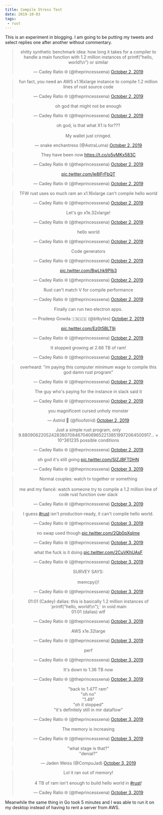 ```yaml
---
title: Compile Stress Test
date: 2019-10-03
tags:
 - rust
---
```


This is an experiment in blogging. I am going to be putting my tweets and select replies one after another without commentary.

<center>

<blockquote class="twitter-tweet"><p lang="en" dir="ltr">shitty synthetic benchmark idea: how long it takes for a compiler to handle a main function with 1.2 million instances of printf(&quot;hello, world!\n&quot;) or similar</p>&mdash; Cadey Ratio 🌐 (@theprincessxena) <a href="https://twitter.com/theprincessxena/status/1179467293232902144?ref_src=twsrc%5Etfw">October 2, 2019</a></blockquote> <script async src="https://platform.twitter.com/widgets.js" charset="utf-8"></script>

<blockquote class="twitter-tweet"><p lang="en" dir="ltr">fun fact, you need an AWS x1.16xlarge instance to compile 1.2 million lines of rust source code</p>&mdash; Cadey Ratio 🌐 (@theprincessxena) <a href="https://twitter.com/theprincessxena/status/1179524224479825921?ref_src=twsrc%5Etfw">October 2, 2019</a></blockquote> <script async src="https://platform.twitter.com/widgets.js" charset="utf-8"></script>

<blockquote class="twitter-tweet"><p lang="en" dir="ltr">oh god that might not be enough</p>&mdash; Cadey Ratio 🌐 (@theprincessxena) <a href="https://twitter.com/theprincessxena/status/1179526505505939458?ref_src=twsrc%5Etfw">October 2, 2019</a></blockquote> <script async src="https://platform.twitter.com/widgets.js" charset="utf-8"></script>

<blockquote class="twitter-tweet"><p lang="en" dir="ltr">oh god, is that what X1 is for???<br><br>My wallet just cringed.</p>&mdash; snake enchantress (@AstraLuma) <a href="https://twitter.com/AstraLuma/status/1179529430890405888?ref_src=twsrc%5Etfw">October 2, 2019</a></blockquote> <script async src="https://platform.twitter.com/widgets.js" charset="utf-8"></script>

<blockquote class="twitter-tweet"><p lang="en" dir="ltr">They have been now <a href="https://t.co/o5vMKx583C">https://t.co/o5vMKx583C</a></p>&mdash; Cadey Ratio 🌐 (@theprincessxena) <a href="https://twitter.com/theprincessxena/status/1179527054989111296?ref_src=twsrc%5Etfw">October 2, 2019</a></blockquote> <script async src="https://platform.twitter.com/widgets.js" charset="utf-8"></script>

<blockquote class="twitter-tweet"><p lang="und" dir="ltr"> <a href="https://t.co/le8IFrFbQT">pic.twitter.com/le8IFrFbQT</a></p>&mdash; Cadey Ratio 🌐 (@theprincessxena) <a href="https://twitter.com/theprincessxena/status/1179527358388326401?ref_src=twsrc%5Etfw">October 2, 2019</a></blockquote> <script async src="https://platform.twitter.com/widgets.js" charset="utf-8"></script>

<blockquote class="twitter-tweet"><p lang="en" dir="ltr">TFW rust uses so much ram an x1.16xlarge can&#39;t compile hello world</p>&mdash; Cadey Ratio 🌐 (@theprincessxena) <a href="https://twitter.com/theprincessxena/status/1179527672579465218?ref_src=twsrc%5Etfw">October 2, 2019</a></blockquote> <script async src="https://platform.twitter.com/widgets.js" charset="utf-8"></script>

<blockquote class="twitter-tweet"><p lang="en" dir="ltr">Let&#39;s go x1e.32xlarge!</p>&mdash; Cadey Ratio 🌐 (@theprincessxena) <a href="https://twitter.com/theprincessxena/status/1179533410165018627?ref_src=twsrc%5Etfw">October 2, 2019</a></blockquote> <script async src="https://platform.twitter.com/widgets.js" charset="utf-8"></script>

<blockquote class="twitter-tweet"><p lang="en" dir="ltr">hello world</p>&mdash; Cadey Ratio 🌐 (@theprincessxena) <a href="https://twitter.com/theprincessxena/status/1179533767284809729?ref_src=twsrc%5Etfw">October 2, 2019</a></blockquote> <script async src="https://platform.twitter.com/widgets.js" charset="utf-8"></script>

<blockquote class="twitter-tweet"><p lang="ca" dir="ltr">Code generators</p>&mdash; Cadey Ratio 🌐 (@theprincessxena) <a href="https://twitter.com/theprincessxena/status/1179533982641340416?ref_src=twsrc%5Etfw">October 2, 2019</a></blockquote> <script async src="https://platform.twitter.com/widgets.js" charset="utf-8"></script>

<blockquote class="twitter-tweet"><p lang="und" dir="ltr"> <a href="https://t.co/BwLhk9PIb3">pic.twitter.com/BwLhk9PIb3</a></p>&mdash; Cadey Ratio 🌐 (@theprincessxena) <a href="https://twitter.com/theprincessxena/status/1179534490017976321?ref_src=twsrc%5Etfw">October 2, 2019</a></blockquote> <script async src="https://platform.twitter.com/widgets.js" charset="utf-8"></script>

<blockquote class="twitter-tweet"><p lang="en" dir="ltr">Rust can&#39;t match V for compile performance</p>&mdash; Cadey Ratio 🌐 (@theprincessxena) <a href="https://twitter.com/theprincessxena/status/1179535227376607232?ref_src=twsrc%5Etfw">October 2, 2019</a></blockquote> <script async src="https://platform.twitter.com/widgets.js" charset="utf-8"></script>

<blockquote class="twitter-tweet"><p lang="en" dir="ltr">Finally can run two electron apps.</p>&mdash; Pradeep Gowda 🇮🇳🇺🇸 (@btbytes) <a href="https://twitter.com/btbytes/status/1179539282366734337?ref_src=twsrc%5Etfw">October 2, 2019</a></blockquote> <script async src="https://platform.twitter.com/widgets.js" charset="utf-8"></script>

<blockquote class="twitter-tweet"><p lang="und" dir="ltr"><a href="https://t.co/Ez0t5BLT9i">pic.twitter.com/Ez0t5BLT9i</a></p>&mdash; Cadey Ratio 🌐 (@theprincessxena) <a href="https://twitter.com/theprincessxena/status/1179542623687790595?ref_src=twsrc%5Etfw">October 2, 2019</a></blockquote> <script async src="https://platform.twitter.com/widgets.js" charset="utf-8"></script>

<blockquote class="twitter-tweet"><p lang="en" dir="ltr">It stopped growing at 2.66 TB of ram!</p>&mdash; Cadey Ratio 🌐 (@theprincessxena) <a href="https://twitter.com/theprincessxena/status/1179544161973870592?ref_src=twsrc%5Etfw">October 2, 2019</a></blockquote> <script async src="https://platform.twitter.com/widgets.js" charset="utf-8"></script>

<blockquote class="twitter-tweet"><p lang="en" dir="ltr">overheard: &quot;im paying this computer minimum wage to compile this god damn rust program&quot;</p>&mdash; Cadey Ratio 🌐 (@theprincessxena) <a href="https://twitter.com/theprincessxena/status/1179545128366743552?ref_src=twsrc%5Etfw">October 2, 2019</a></blockquote> <script async src="https://platform.twitter.com/widgets.js" charset="utf-8"></script>

<blockquote class="twitter-tweet"><p lang="en" dir="ltr">The guy who&#39;s paying for the instance in slack said it</p>&mdash; Cadey Ratio 🌐 (@theprincessxena) <a href="https://twitter.com/theprincessxena/status/1179546147892928515?ref_src=twsrc%5Etfw">October 2, 2019</a></blockquote> <script async src="https://platform.twitter.com/widgets.js" charset="utf-8"></script>

<blockquote class="twitter-tweet"><p lang="en" dir="ltr">you magnificent cursed unholy monster</p>&mdash; Astrid 🦋 (@floofstrid) <a href="https://twitter.com/floofstrid/status/1179546307972734976?ref_src=twsrc%5Etfw">October 2, 2019</a></blockquote> <script async src="https://platform.twitter.com/widgets.js" charset="utf-8"></script>

<blockquote class="twitter-tweet"><p lang="en" dir="ltr">Just a simple rust program, only 9.88090622052428380708467040696522138519972064500917... × 10^361235 possible conditions</p>&mdash; Cadey Ratio 🌐 (@theprincessxena) <a href="https://twitter.com/theprincessxena/status/1179546397084913664?ref_src=twsrc%5Etfw">October 2, 2019</a></blockquote> <script async src="https://platform.twitter.com/widgets.js" charset="utf-8"></script>

<blockquote class="twitter-tweet"><p lang="en" dir="ltr">oh god it&#39;s still going <a href="https://t.co/SIZJBFTDHN">pic.twitter.com/SIZJBFTDHN</a></p>&mdash; Cadey Ratio 🌐 (@theprincessxena) <a href="https://twitter.com/theprincessxena/status/1179552296662962180?ref_src=twsrc%5Etfw">October 3, 2019</a></blockquote> <script async src="https://platform.twitter.com/widgets.js" charset="utf-8"></script>

<blockquote class="twitter-tweet"><p lang="en" dir="ltr">Normal couples: watch tv together or something<br><br>me and my fiancé: watch someone try to compile a 1.2 million line of code rust function over slack</p>&mdash; Cadey Ratio 🌐 (@theprincessxena) <a href="https://twitter.com/theprincessxena/status/1179555137376980993?ref_src=twsrc%5Etfw">October 3, 2019</a></blockquote> <script async src="https://platform.twitter.com/widgets.js" charset="utf-8"></script>

<blockquote class="twitter-tweet"><p lang="en" dir="ltr">I guess <a href="https://twitter.com/hashtag/rust?src=hash&amp;ref_src=twsrc%5Etfw">#rust</a> isn&#39;t production-ready, it can&#39;t compile hello world.</p>&mdash; Cadey Ratio 🌐 (@theprincessxena) <a href="https://twitter.com/theprincessxena/status/1179557450057474048?ref_src=twsrc%5Etfw">October 3, 2019</a></blockquote> <script async src="https://platform.twitter.com/widgets.js" charset="utf-8"></script>

<blockquote class="twitter-tweet"><p lang="en" dir="ltr">no swap used though <a href="https://t.co/2Qb0pXqIme">pic.twitter.com/2Qb0pXqIme</a></p>&mdash; Cadey Ratio 🌐 (@theprincessxena) <a href="https://twitter.com/theprincessxena/status/1179558236313329664?ref_src=twsrc%5Etfw">October 3, 2019</a></blockquote> <script async src="https://platform.twitter.com/widgets.js" charset="utf-8"></script>

<blockquote class="twitter-tweet"><p lang="en" dir="ltr">what the fuck is it doing <a href="https://t.co/2CuVKhUAsF">pic.twitter.com/2CuVKhUAsF</a></p>&mdash; Cadey Ratio 🌐 (@theprincessxena) <a href="https://twitter.com/theprincessxena/status/1179559687144005632?ref_src=twsrc%5Etfw">October 3, 2019</a></blockquote> <script async src="https://platform.twitter.com/widgets.js" charset="utf-8"></script>

<blockquote class="twitter-tweet"><p lang="en" dir="ltr">SURVEY SAYS:<br><br>memcpy()!</p>&mdash; Cadey Ratio 🌐 (@theprincessxena) <a href="https://twitter.com/theprincessxena/status/1179561276898451456?ref_src=twsrc%5Etfw">October 3, 2019</a></blockquote> <script async src="https://platform.twitter.com/widgets.js" charset="utf-8"></script>

<blockquote class="twitter-tweet"><p lang="en" dir="ltr">01:01 (Cadey) dalias: this is basically 1.2 million instances of `printf(&quot;hello, world!\n&quot;);` in void main<br>01:01 (dalias) wtf</p>&mdash; Cadey Ratio 🌐 (@theprincessxena) <a href="https://twitter.com/theprincessxena/status/1179562382152142848?ref_src=twsrc%5Etfw">October 3, 2019</a></blockquote> <script async src="https://platform.twitter.com/widgets.js" charset="utf-8"></script>

<blockquote class="twitter-tweet"><p lang="en" dir="ltr">AWS x1e.32large</p>&mdash; Cadey Ratio 🌐 (@theprincessxena) <a href="https://twitter.com/theprincessxena/status/1179559826722037760?ref_src=twsrc%5Etfw">October 3, 2019</a></blockquote> <script async src="https://platform.twitter.com/widgets.js" charset="utf-8"></script>

<blockquote class="twitter-tweet"><p lang="en" dir="ltr">perf</p>&mdash; Cadey Ratio 🌐 (@theprincessxena) <a href="https://twitter.com/theprincessxena/status/1179553234660315138?ref_src=twsrc%5Etfw">October 3, 2019</a></blockquote> <script async src="https://platform.twitter.com/widgets.js" charset="utf-8"></script>

<blockquote class="twitter-tweet"><p lang="en" dir="ltr">It&#39;s down to 1.36 TB now</p>&mdash; Cadey Ratio 🌐 (@theprincessxena) <a href="https://twitter.com/theprincessxena/status/1179565615775920134?ref_src=twsrc%5Etfw">October 3, 2019</a></blockquote> <script async src="https://platform.twitter.com/widgets.js" charset="utf-8"></script>

<blockquote class="twitter-tweet"><p lang="en" dir="ltr">&quot;back to 1.47T ram&quot;<br>&quot;oh no&quot;<br>&quot;1.49&quot;<br>&quot;oh it stopped&quot;<br>&quot;it&#39;s definitely still in mir dataflow&quot;</p>&mdash; Cadey Ratio 🌐 (@theprincessxena) <a href="https://twitter.com/theprincessxena/status/1179569054870319104?ref_src=twsrc%5Etfw">October 3, 2019</a></blockquote> <script async src="https://platform.twitter.com/widgets.js" charset="utf-8"></script>

<blockquote class="twitter-tweet"><p lang="en" dir="ltr">The memory is increasing</p>&mdash; Cadey Ratio 🌐 (@theprincessxena) <a href="https://twitter.com/theprincessxena/status/1179569164220092417?ref_src=twsrc%5Etfw">October 3, 2019</a></blockquote> <script async src="https://platform.twitter.com/widgets.js" charset="utf-8"></script>

<blockquote class="twitter-tweet"><p lang="en" dir="ltr">&quot;what stage is that?&quot;<br>&quot;denial?&quot;</p>&mdash; Jaden Weiss (@CompuJad) <a href="https://twitter.com/CompuJad/status/1179570411668987904?ref_src=twsrc%5Etfw">October 3, 2019</a></blockquote> <script async src="https://platform.twitter.com/widgets.js" charset="utf-8"></script>

<blockquote class="twitter-tweet"><p lang="en" dir="ltr">Lol it ran out of memory!<br><br>4 TB of ram isn&#39;t enough to build hello world in <a href="https://twitter.com/hashtag/rust?src=hash&amp;ref_src=twsrc%5Etfw">#rust</a>!</p>&mdash; Cadey Ratio 🌐 (@theprincessxena) <a href="https://twitter.com/theprincessxena/status/1179582759133761536?ref_src=twsrc%5Etfw">October 3, 2019</a></blockquote> <script async src="https://platform.twitter.com/widgets.js" charset="utf-8"></script>

</center>

Meanwhile the same thing in Go took 5 minutes and I was able to run it on my desktop instead of having to rent a server from AWS.
